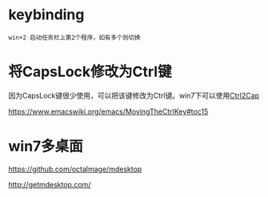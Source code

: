 # keybinding

```
win+2 启动任务栏上第2个程序，如有多个则切换
```

# 将CapsLock修改为Ctrl键

因为CapsLock键很少使用，可以把该键修改为Ctrl键。win7下可以使用[Ctrl2Cap](https://technet.microsoft.com/en-us/sysinternals/bb897578.aspx?f=255&MSPPError=-2147217396)

https://www.emacswiki.org/emacs/MovingTheCtrlKey#toc15

# win7多桌面

https://github.com/octalmage/mdesktop

http://getmdesktop.com/
